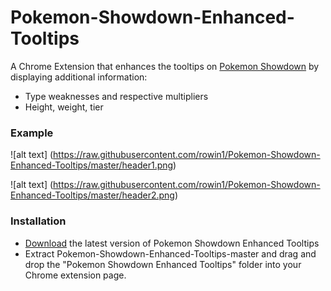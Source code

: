 # Pokemon-Showdown-Enhanced-Tooltips
A Chrome Extension that enhances the tooltips on [Pokemon Showdown](http://play.pokemonshowdown.com/)  by displaying additional information:

- Type weaknesses and respective multipliers
- Height, weight, tier

### Example
![alt text] (https://raw.githubusercontent.com/rowin1/Pokemon-Showdown-Enhanced-Tooltips/master/header1.png)

![alt text] (https://raw.githubusercontent.com/rowin1/Pokemon-Showdown-Enhanced-Tooltips/master/header2.png)

### Installation
- [Download](https://github.com/rowin1/Pokemon-Showdown-Enhanced-Tooltips/archive/master.zip) the latest version of Pokemon Showdown Enhanced Tooltips
- Extract Pokemon-Showdown-Enhanced-Tooltips-master and drag and drop the "Pokemon Showdown Enhanced Tooltips" folder into your Chrome extension page.
